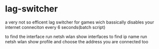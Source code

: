# lag-switcher
a very not so efficent lag switcher for games wich bassically disables your internet conneciton every 6 seconds(batch script)

to find the interface run netsh wlan show interfaces 
to find ip name run netsh wlan show profile and choose the address you are connected too
